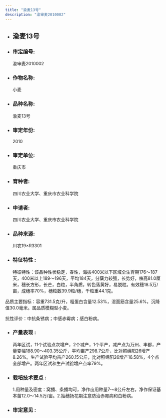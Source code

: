 ```yaml
---
title: "渝麦13号"
description: "渝审麦2010002"
---
```

* ## 渝麦13号
* ###  审定编号:  
   渝审麦2010002

*  ### 作物名称:  
   小麦

*   ###  品种名称: 
    渝麦13号

*   ### 审定年份: 
    2010

*   ### 审定单位:  
    重庆市

*   ### 育种者:  
    四川农业大学、重庆市农业科学院

*   ### 申请者:  
    四川农业大学、重庆市农业科学院

*   ### 品种来源:  
    川农19×R3301

*   ### 特征特性 : 
    特征特性：该品种性状稳定，春性，海拔400米以下区域全生育期176～187天，400米以上189～196天，平均184天，分蘖力较强，长势好，株高81.0厘米，穗长方形，长芒，白粒，半角质，转色落黄好，易脱粒。有效穗18.5万/亩，成穗率70%，穗粒数39.9粒/穗，千粒重44.1克。
品质主要指标：容重731.5克/升，粗蛋白含量12.53%，湿面筋含量25.6%，沉降值30.0毫米。属品质模糊型小麦。
抗性评价：中抗条锈病；中感赤霉病；感白粉病。


*   ### 产量表现 : 
    两年区试，11个试验点次增产，2个减产，1个平产，减产点为万州、丰都，产量变幅188.90～403.35公斤，平均亩产298.7公斤，比对照绵阳26增产8.26%。生产试验平均亩产260.15公斤，比对照绵阳26增产16.58%，4个点全部增产。两年区试和生产试验增产点率79%。

*   ### 栽培技术要点 : 
    1.用种量及密度：窝播、条播均可，净作亩用种量7～8公斤左右，净作保证基本苗12.0～14.5万/亩。2.抽穗扬花期注意防治赤霉病和白粉病。

*   ### 审定意见 : 
    
